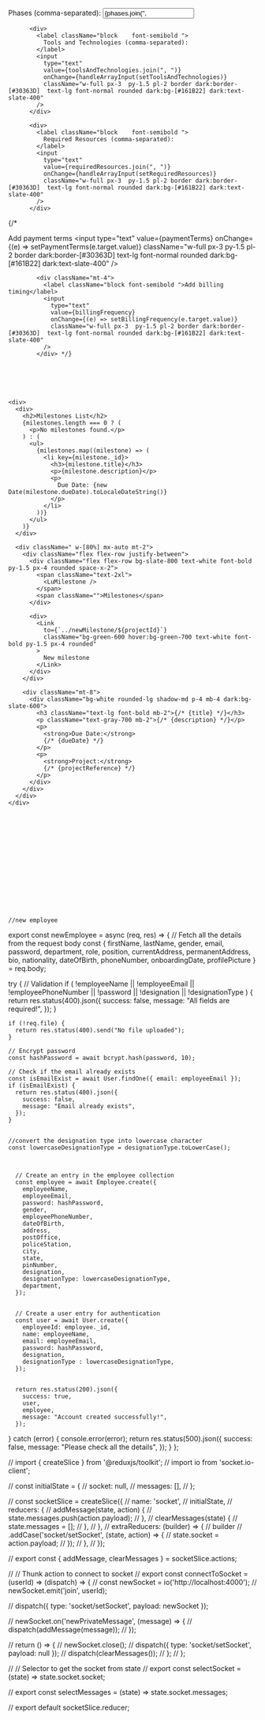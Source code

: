  <div>
            <label className="block    font-semibold ">
              Phases (comma-separated):
            </label>
            <input
              type="text"
              value={phases.join(", ")}
              onChange={handleArrayInput(setPhases)}
              className="w-full px-3  py-1.5 pl-2 border dark:border-[#30363D]  text-lg font-normal rounded dark:bg-[#161B22] dark:text-slate-400"
            />
          </div>

          <div>
            <label className="block    font-semibold ">
              Tools and Technologies (comma-separated):
            </label>
            <input
              type="text"
              value={toolsAndTechnologies.join(", ")}
              onChange={handleArrayInput(setToolsAndTechnologies)}
              className="w-full px-3  py-1.5 pl-2 border dark:border-[#30363D]  text-lg font-normal rounded dark:bg-[#161B22] dark:text-slate-400"
            />
          </div>

          <div>
            <label className="block    font-semibold ">
              Required Resources (comma-separated):
            </label>
            <input
              type="text"
              value={requiredResources.join(", ")}
              onChange={handleArrayInput(setRequiredResources)}
              className="w-full px-3  py-1.5 pl-2 border dark:border-[#30363D]  text-lg font-normal rounded dark:bg-[#161B22] dark:text-slate-400"
            />
          </div>



  {/* <div className="mt-4">
              <label className="block font-semibold ">Add payment terms</label>
              <input
                type="text"
                value={paymentTerms}
                onChange={(e) => setPaymentTerms(e.target.value)}
                className="w-full px-3  py-1.5 pl-2 border dark:border-[#30363D]  text-lg font-normal rounded dark:bg-[#161B22] dark:text-slate-400"
              />
            </div>

            <div className="mt-4">
              <label className="block font-semibold ">Add billing timing</label>
              <input
                type="text"
                value={billingFrequency}
                onChange={(e) => setBillingFrequency(e.target.value)}
                className="w-full px-3  py-1.5 pl-2 border dark:border-[#30363D]  text-lg font-normal rounded dark:bg-[#161B22] dark:text-slate-400"
              />
            </div> */}






    <div>
      <div>
        <h2>Milestones List</h2>
        {milestones.length === 0 ? (
          <p>No milestones found.</p>
        ) : (
          <ul>
            {milestones.map((milestone) => (
              <li key={milestone._id}>
                <h3>{milestone.title}</h3>
                <p>{milestone.description}</p>
                <p>
                  Due Date: {new Date(milestone.dueDate).toLocaleDateString()}
                </p>
              </li>
            ))}
          </ul>
        )}
      </div>

      <div className=" w-[80%] mx-auto mt-2">
        <div className="flex flex-row justify-between">
          <div className="flex flex-row bg-slate-800 text-white font-bold py-1.5 px-4 rounded space-x-2">
            <span className="text-2xl">
              <LuMilestone />
            </span>
            <span className="">Milestones</span>
          </div>

          <div>
            <Link
              to={`../newMilestone/${projectId}`}
              className="bg-green-600 hover:bg-green-700 text-white font-bold py-1.5 px-4 rounded"
            >
              New milestone
            </Link>
          </div>
        </div>

        <div className="mt-8">
          <div className="bg-white rounded-lg shadow-md p-4 mb-4 dark:bg-slate-600">
            <h3 className="text-lg font-bold mb-2">{/* {title} */}</h3>
            <p className="text-gray-700 mb-2">{/* {description} */}</p>
            <p>
              <strong>Due Date:</strong>
              {/* {dueDate} */}
            </p>
            <p>
              <strong>Project:</strong>
              {/* {projectReference} */}
            </p>
          </div>
        </div>
      </div>
    </div>
















    //new employee
export const newEmployee = async (req, res) => {
  // Fetch all the details from the request body
  const {
    firstName,
    lastName,
  gender,
    email,
    password,
    department,
    role,
    position,
    currentAddress,
    permanentAddress,
    bio,
    nationality,
    dateOfBirth,
    phoneNumber,
    onboardingDate,
    profilePicture 
  } = req.body;

  try {
    // Validation
    if (
      !employeeName ||
      !employeeEmail ||
      !employeePhoneNumber ||
      !password ||
      !designation ||
      !designationType
    ) {
      return res.status(400).json({
        success: false,
        message: "All fields are required!",
      });
    }

    if (!req.file) {
      return res.status(400).send("No file uploaded");
    }

    // Encrypt password
    const hashPassword = await bcrypt.hash(password, 10);

    // Check if the email already exists
    const isEmailExist = await User.findOne({ email: employeeEmail });
    if (isEmailExist) {
      return res.status(400).json({
        success: false,
        message: "Email already exists",
      });
    }


    //convert the designation type into lowercase character
    const lowercaseDesignationType = designationType.toLowerCase();


    
      // Create an entry in the employee collection
      const employee = await Employee.create({
        employeeName,
        employeeEmail,
        password: hashPassword,
        gender,
        employeePhoneNumber,
        dateOfBirth,
        address,
        postOffice,
        policeStation,
        city,
        state,
        pinNumber,
        designation,
        designationType: lowercaseDesignationType,
        department,
      });

      
      // Create a user entry for authentication
      const user = await User.create({
        employeeId: employee._id,
        name: employeeName,
        email: employeeEmail,
        password: hashPassword,
        designation,
        designationType : lowercaseDesignationType,
      });


      return res.status(200).json({
        success: true,
        user,
        employee,
        message: "Account created successfully!",
      });
    
    
  } catch (error) {
    console.error(error);
    return res.status(500).json({
      success: false,
      message: "Please check all the details",
    });
  }
};



















// import { createSlice } from '@reduxjs/toolkit';
// import io from 'socket.io-client';

// const initialState = {
//   socket: null,
//   messages: [],
// };

// const socketSlice = createSlice({
//   name: 'socket',
//   initialState,
//   reducers: {
//     addMessage(state, action) {
//       state.messages.push(action.payload);
//     },
//     clearMessages(state) {
//       state.messages = [];
//     },
//   },
//   extraReducers: (builder) => {
//     builder
//       .addCase('socket/setSocket', (state, action) => {
//         state.socket = action.payload;
//       });
//   },
// });

// export const { addMessage, clearMessages } = socketSlice.actions;

// // Thunk action to connect to socket
// export const connectToSocket = (userId) => (dispatch) => {
//   const newSocket = io('http://localhost:4000');
//   newSocket.emit('join', userId);

//   dispatch({ type: 'socket/setSocket', payload: newSocket });

//   newSocket.on('newPrivateMessage', (message) => {
//     dispatch(addMessage(message));
//   });

//   return () => {
//     newSocket.close();
//     dispatch({ type: 'socket/setSocket', payload: null });
//     dispatch(clearMessages());
//   };
// };

// // Selector to get the socket from state
// export const selectSocket = (state) => state.socket.socket;

// export const selectMessages = (state) => state.socket.messages;

// export default socketSlice.reducer;
